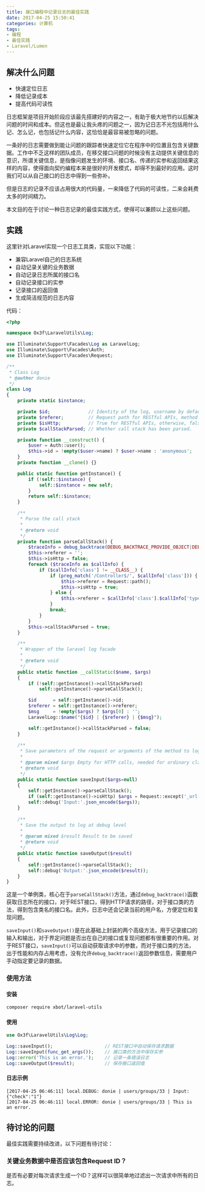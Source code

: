 ```yaml
---
title: 接口编程中记录日志的最佳实践
date: 2017-04-25 15:50:41
categories: 计算机
tags:
- 编程
- 最佳实践
- Laravel/Lumen
---
```


## 解决什么问题

* 快速定位日志
* 降低记录成本
* 提高代码可读性

日志框架是项目开始阶段应该最先搭建好的内容之一，有助于极大地节约以后解决问题的时间和成本。但这也是最让我头疼的问题之一，因为记日志不光包括用什么记、怎么记，也包括记什么内容，这恰恰是最容易被忽略的问题。

一条好的日志需要做到能让问题的跟踪者快速定位它在程序中的位置且包含关键数据。工作中不乏这样的团队成员，在移交接口问题的时候没有主动提供关键信息的意识，所谓关键信息，是指像问题发生的环境、接口名、传递的实参和返回结果这样的内容，使得面向契约编程本来是很好的开发模式，却得不到最好的应用。这时我们可以从自己接口的日志中得到一些弥补。

但是日志的记录不应该占用很大的代码量，一来降低了代码的可读性，二来会耗费太多的时间精力。

本文目的在于讨论一种日志记录的最佳实践方式，使得可以兼顾以上这些问题。

## 实践

这里针对Laravel实现一个日志工具类，实现以下功能：

* 兼容Laravel自己的日志系统
* 自动记录关键的业务数据
* 自动记录日志所属的接口名
* 自动记录接口的实参
* 记录接口的返回值
* 生成简洁规范的日志内容

代码：

```php
<?php

namespace Ox3f\LaravelUtils\Log;

use Illuminate\Support\Facades\Log as LaravelLog;
use Illuminate\Support\Facades\Auth;
use Illuminate\Support\Facades\Request;

/**
 * Class Log
 * @author donie
 */
class Log
{
    private static $instance;

    private $id;              // Identity of the log, username by default.
    private $referer;         // Request path for RESTful APIs, method name for ordinary class methods.
    private $isHttp;          // True for RESTful APIs, otherwise, false.
    private $callStackParsed; // Whether call stack has been parsed.

    private function __construct() {
        $user = Auth::user();
        $this->id = !empty($user->name) ? $user->name : 'anonymous';
    }
    private function __clone() {}

    public static function getInstance() {
        if (!self::$instance) {
            self::$instance = new self;
        }
        return self::$instance;
    }

    /**
     * Parse the call stack
     *
     * @return void
     */
    private function parseCallStack() {
        $traceInfo = debug_backtrace(DEBUG_BACKTRACE_PROVIDE_OBJECT|DEBUG_BACKTRACE_IGNORE_ARGS, 5);
        $this->referer = '';
        $this->isHttp = false;
        foreach ($traceInfo as $callInfo) {
            if ($callInfo['class'] != __CLASS__) {
                if (preg_match('/Controller$/', $callInfo['class'])) {
                    $this->referer = Request::path();
                    $this->isHttp = true;
                } else {
                    $this->referer = $callInfo['class'].$callInfo['type'].$callInfo['function'];
                }
                break;
            }
        }
        $this->callStackParsed = true;
    }

    /**
     * Wrapper of the laravel log facade
     *
     * @return void
     */
    public static function __callStatic($name, $args)
    {
        if (!self::getInstance()->callStackParsed)
            self::getInstance()->parseCallStack();

        $id      = self::getInstance()->id;
        $referer = self::getInstance()->referer;
        $msg     = !empty($args) ? $args[0] : '';
        LaravelLog::$name("{$id} | {$referer} | {$msg}");

        self::getInstance()->callStackParsed = false;
    }
    
    /**
     * Save parameters of the request or arguments of the method to log at debug level
     *
     * @param mixed $args Empty for HTTP calls, needed for ordinary class methods
     * @return void
     */
    public static function saveInput($args=null)
    {
        self::getInstance()->parseCallStack();
        if (self::getInstance()->isHttp) $args = Request::except('_url');
        self::debug('Input:'.json_encode($args));
    }
    
    /**
     * Save the output to log at debug level
     *
     * @param mixed $result Result to be saved
     * @return void
     */
    public static function saveOutput($result)
    {
        self::getInstance()->parseCallStack();
        self::debug('Output:'.json_encode($result));
    }
}
```

这是一个单例类，核心在于`parseCallStack()`方法，通过`debug_backtrace()`函数获取日志所在的接口，对于REST接口，得到HTTP请求的路径，对于接口类的方法，得到包含类名的接口名。此外，日志中还会记录当前的用户名，方便定位和复现问题。

`saveInput()`和`saveOutput()`是在此基础上封装的两个高级方法，用于记录接口的输入和输出，对于界定问题是否出在自己的接口或复现问题都有很重要的作用。对于REST接口，`saveInput()`可以自动获取请求中的参数，而对于接口类的方法，出于性能和内存占用考虑，没有允许`debug_backtrace()`返回参数信息，需要用户手动指定要记录的数据。

### 使用方法

#### 安装
```bash
composer require xbot/laravel-utils
```
#### 使用
```php
use Ox3f\LaravelUtils\Log\Log;

Log::saveInput();                   // REST接口中自动保存请求数据
Log::saveInput(func_get_args());    // 接口类的方法中保存实参
Log::error('This is an error.');    // 记录一条错误日志
Log::saveOutput($result);           // 保存接口返回值
```
#### 日志示例
```
[2017-04-25 06:46:11] local.DEBUG: donie | users/groups/33 | Input:{"check":"1"}
[2017-04-25 06:46:11] local.ERROR: donie | users/groups/33 | This is an error.
```

## 待讨论的问题

最佳实践需要持续改进，以下问题有待讨论：

### 关键业务数据中是否应该包含Request ID？
是否有必要对每次请求生成一个ID？这样可以很简单地过滤出一次请求中所有的日志。

